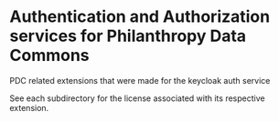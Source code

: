 # Authentication and Authorization services for Philanthropy Data Commons
PDC related extensions that were made for the keycloak auth service

See each subdirectory for the license associated with its respective extension.

